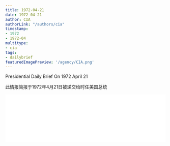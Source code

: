 ```yaml
---
title: 1972-04-21
date: 1972-04-21
author: CIA 
authorLink: "/authors/cia"
timestamp: 
- 1972
- 1972-04
multitype: 
- cia
tags: 
- dailybrief
featuredImagePreview: '/agency/CIA.png'
---
```



Presidential Daily Brief On 1972 April 21

此情报简报于1972年4月21日被递交给时任美国总统

<!--more-->





<div id="over" style="width:100%; overflow:hidden"> <iframe id="sFrame" name="sFrame" frameborder="no" border="0"  allowfullscreen marginwidth="0" scrolling="no" src = " /CIA/1972-04-21.html "  style = " position:absulute; width: 806px; top: 300;" > </iframe> </div>